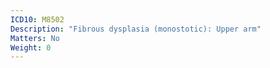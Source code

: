 ```yaml
---
ICD10: M8502
Description: "Fibrous dysplasia (monostotic): Upper arm"
Matters: No
Weight: 0
---
```

